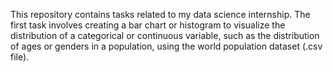 This repository contains tasks related to my data science internship. The first task involves creating a bar chart or histogram to visualize the distribution of a categorical or continuous variable, such as the distribution of ages or genders in a population, using the world population dataset (.csv file). 
